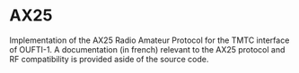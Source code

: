 # AX25
Implementation of the AX25 Radio Amateur Protocol for the TMTC interface of OUFTI-1. A documentation (in french) relevant to the AX25 protocol and RF compatibility is provided aside of the source code.
